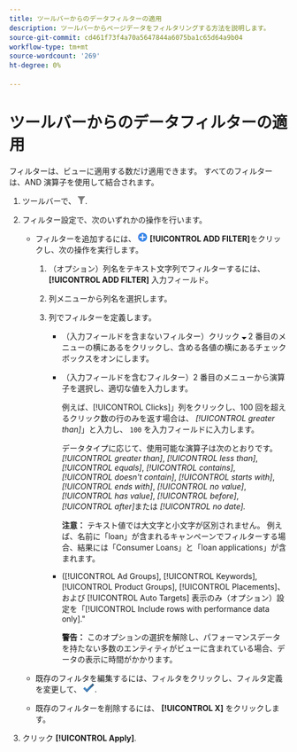 ```yaml
---
title: ツールバーからのデータフィルターの適用
description: ツールバーからページデータをフィルタリングする方法を説明します。
source-git-commit: cd461f73f4a70a5647844a6075ba1c65d64a9b04
workflow-type: tm+mt
source-wordcount: '269'
ht-degree: 0%

---
```


# ツールバーからのデータフィルターの適用

フィルターは、ビューに適用する数だけ適用できます。 すべてのフィルターは、AND 演算子を使用して結合されます。

1. ツールバーで、 ![フィルター](/help/search-social-commerce/assets/filter.png "フィルター").

1. フィルター設定で、次のいずれかの操作を行います。

   * フィルターを追加するには、 ![フィルターを追加](/help/search-social-commerce/assets/add.png "フィルターを追加") **[!UICONTROL ADD FILTER]**&#x200B;をクリックし、次の操作を実行します。

      1. （オプション）列名をテキスト文字列でフィルターするには、 **[!UICONTROL ADD FILTER]** 入力フィールド。

      1. 列メニューから列名を選択します。

      1. 列でフィルターを定義します。

         * （入力フィールドを含まないフィルター）クリック ![下向き矢印](/help/search-social-commerce/assets/arrow-down-expand.png "下向き矢印") 2 番目のメニューの横にあるをクリックし、含める各値の横にあるチェックボックスをオンにします。

         * （入力フィールドを含むフィルター）2 番目のメニューから演算子を選択し、適切な値を入力します。

            例えば、[!UICONTROL Clicks]」列をクリックし、100 回を超えるクリック数の行のみを返す場合は、 *[!UICONTROL greater than]*」と入力し、 `100` を入力フィールドに入力します。

            データタイプに応じて、使用可能な演算子は次のとおりです。 *[!UICONTROL greater than]*, *[!UICONTROL less than]*, *[!UICONTROL equals]*, *[!UICONTROL contains]*, *[!UICONTROL doesn't contain]*, *[!UICONTROL starts with]*, *[!UICONTROL ends with]*, *[!UICONTROL no value]*, *[!UICONTROL has value]*, *[!UICONTROL before]*, *[!UICONTROL after]*&#x200B;または *[!UICONTROL no date].*

            **注意：** テキスト値では大文字と小文字が区別されません。 例えば、名前に「loan」が含まれるキャンペーンでフィルターする場合、結果には「Consumer Loans」と「loan applications」が含まれます。

         * ([!UICONTROL Ad Groups], [!UICONTROL Keywords], [!UICONTROL Product Groups], [!UICONTROL Placements]、および [!UICONTROL Auto Targets] 表示のみ（オプション）設定を「[!UICONTROL Include rows with performance data only].&quot;

            **警告：** このオプションの選択を解除し、パフォーマンスデータを持たない多数のエンティティがビューに含まれている場合、データの表示に時間がかかります。
   * 既存のフィルタを編集するには、フィルタをクリックし、フィルタ定義を変更して、 ![フィルターを更新](/help/search-social-commerce/assets/select.png "フィルターを更新").

   * 既存のフィルターを削除するには、 **[!UICONTROL X]** をクリックします。


1. クリック **[!UICONTROL Apply]**.
